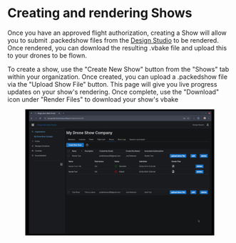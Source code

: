 # Creating and rendering Shows

Once you have an approved flight authorization, creating a Show will allow you to submit .packedshow files from the [Design Studio](../verge-design-studio/) to be rendered. Once rendered, you can download the resulting .vbake file and upload this to your drones to be flown.&#x20;

To create a show, use the "Create New Show" button from the "Shows" tab within your organization. Once created, you can upload a .packedshow file via the "Upload Show File" button. This page will give you live progress updates on your show's rendering. Once complete, use the "Download" icon under "Render Files" to download your show's vbake

<figure><img src="../../.gitbook/assets/image (10).png" alt=""><figcaption></figcaption></figure>
